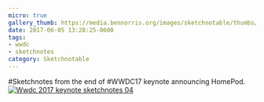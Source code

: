 ```yaml
---
micro: true
gallery_thumb: https://media.bennorris.org/images/sketchnotable/thumbs/wwdc-2017-keynote-sketchnotes-04.jpg
date: 2017-06-05 13:28:25-0600
tags:
- wwdc
- sketchnotes
category: Sketchnotable
---
```


#Sketchnotes from the end of #WWDC17 keynote announcing HomePod. [![Wwdc 2017 keynote sketchnotes 04](https://media.bennorris.org/images/sketchnotable/wwdc-2017/wwdc-2017-keynote-sketchnotes-04.jpg)](https://media.bennorris.org/images/sketchnotable/wwdc-2017/wwdc-2017-keynote-sketchnotes-04.jpg)